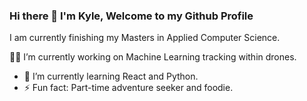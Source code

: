 ### Hi there 👋 I'm Kyle, Welcome to my Github Profile

I am currently finishing my Masters in Applied Computer Science. 

👨‍💻  I’m currently working on Machine Learning tracking within drones.
- 🌱 I’m currently learning React and Python.
- ⚡ Fun fact: Part-time adventure seeker and foodie.
